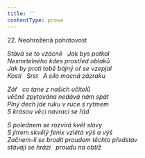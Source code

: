 ```yaml
---
title: ''
contentType: prose
---
```


22. Neohrožená pohotovost

_Stává se to vzácně   Jak bys potkal  
Nesmrtelného kdes prostřed oblaků  
Jak by proti tobě bájný oř se vzepjal  
Kosti   Srst   A síla mocná zázraku_

_Zář   co tane z našich učitelů  
věčně zpytována nedává nám spát  
Plný dech jde ruku v ruce s rytmem  
S krásou věcí navrací se řád_

_S polednem se rozvírá květ slávy  
S jitrem skvělý fénix vzlétá výš a výš  
Začnem-li se brodit proudem těchto představ  
stávají se hrází   proudu na obtíž_

